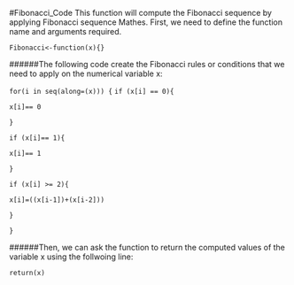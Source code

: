 #Fibonacci_Code
This function will compute the Fibonacci sequence  by applying Fibonacci sequence Mathes. First, we need to define the function name and arguments required.

`Fibonacci<-function(x){}`

######The following code create the Fibonacci rules or conditions that we need to apply on the numerical variable x:

`for(i in seq(along=(x))) {`
   `if (x[i] == 0){`
   
   `x[i]== 0`
   
   `}`
   
   `if (x[i]== 1){`
   
   `x[i]== 1`
   
   `}`
   
   `if (x[i] >= 2){`
   
   `x[i]=((x[i-1])+(x[i-2]))`
   
   `}`
   
   `}`
   

######Then, we can ask the function to return the computed values of the variable x using the follwoing line:

`return(x)`





    
  
